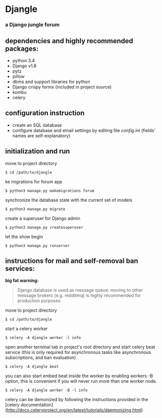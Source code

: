 # Djangle
### a Django jungle forum

## dependencies and highly recommended packages:

* python 3.4
* Django v1.8
* pytz
* pillow
* dbms and support libraries for python
* Django crispy forms (included in project source)
* kombu
* celery

## configuration instruction

* create an SQL database
* configure database and email settings by editing file *config.ini* (fields' names are self-explanatory)

## initialization and run

move to project directory

    $ cd /path/to/djangle
ke migrations for forum app

    $ python3 manage.py makemigrations forum

synchronize the database state with the current set of models

    $ python3 manage.py migrate

create a superuser for Django admin

    $ python3 manage.py createsuperuser

let the show begin

    $ python3 manage.py runserver

## instructions for mail and self-removal ban services:

**big fat warning:**
> Django database is used as message queue: moving to other message brokers (e.g. redditmq) is highly recommended for
> production purposes.

move to project directory

    $ cd /path/to/djangle

start a celery worker

    $ celery -A djangle worker -l info

open another terminal tab in project's root directory and start celery beat service
(this is only required for asynchronous tasks like asynchronous subscriptions, and ban evaluation)

    $ celery -A djangle beat

you can also start embed beat inside the worker by enabling workers -B option, this is convenient if you will never
run more than one worker node.

    $ celery -A djangle worker -B -l info

celery can be demonized by following the instructions provided in the [celery documentation]
(http://docs.celeryproject.org/en/latest/tutorials/daemonizing.html)

